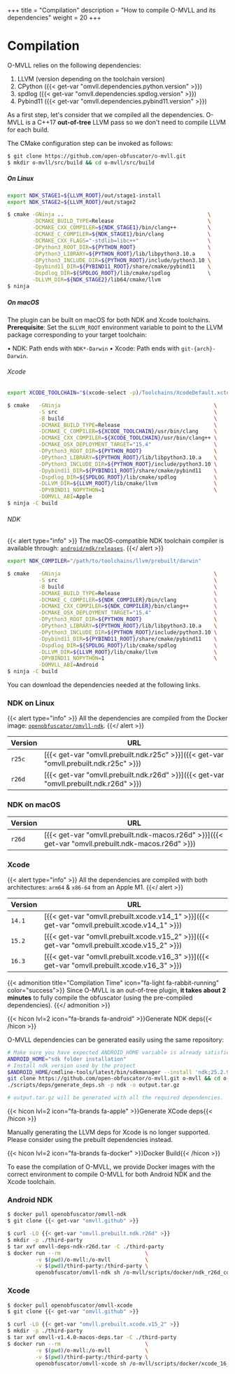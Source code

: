 +++
title       = "Compilation"
description = "How to compile O-MVLL and its dependencies"
weight      = 20
+++

# Compilation

O-MVLL relies on the following dependencies:

1. LLVM (version depending on the toolchain version)
2. CPython ({{< get-var "omvll.dependencies.python.version" >}})
3. spdlog ({{< get-var "omvll.dependencies.spdlog.version" >}})
4. Pybind11 ({{< get-var "omvll.dependencies.pybind11.version" >}})

As a first step, let's consider that we compiled all the dependencies.
O-MVLL is a C++17 **out-of-tree** LLVM pass so we don't need to compile LLVM for each build.

The CMake configuration step can be invoked as follows:

```bash
$ git clone https://github.com/open-obfuscator/o-mvll.git
$ mkdir o-mvll/src/build && cd o-mvll/src/build
```

##### On Linux

```bash
export NDK_STAGE1=${LLVM_ROOT}/out/stage1-install
export NDK_STAGE2=${LLVM_ROOT}/out/stage2

$ cmake -GNinja ..                                              \
        -DCMAKE_BUILD_TYPE=Release                              \
        -DCMAKE_CXX_COMPILER=${NDK_STAGE1}/bin/clang++          \
        -DCMAKE_C_COMPILER=${NDK_STAGE1}/bin/clang              \
        -DCMAKE_CXX_FLAGS="-stdlib=libc++"                      \
        -DPython3_ROOT_DIR=${PYTHON_ROOT}                       \
        -DPython3_LIBRARY=${PYTHON_ROOT}/lib/libpython3.10.a    \
        -DPython3_INCLUDE_DIR=${PYTHON_ROOT}/include/python3.10 \
        -Dpybind11_DIR=${PYBIND11_ROOT}/share/cmake/pybind11    \
        -Dspdlog_DIR=${SPDLOG_ROOT}/lib/cmake/spdlog            \
        -DLLVM_DIR=${NDK_STAGE2}/lib64/cmake/llvm
$ ninja
```

##### On macOS

The plugin can be built on macOS for both NDK and Xcode toolchains.
**Prerequisite**: Set the `$LLVM_ROOT` environment variable to point to the LLVM
package corresponding to your target toolchain:

• NDK: Path ends with `NDK*-Darwin`
• Xcode: Path ends with `git-{arch}-Darwin`.

###### Xcode

```bash
export XCODE_TOOLCHAIN="$(xcode-select -p)/Toolchains/XcodeDefault.xctoolchain"

$ cmake   -GNinja                                                 \
          -S src                                                  \
          -B build                                                \
          -DCMAKE_BUILD_TYPE=Release                              \
          -DCMAKE_C_COMPILER=${XCODE_TOOLCHAIN}/usr/bin/clang     \
          -DCMAKE_CXX_COMPILER=${XCODE_TOOLCHAIN}/usr/bin/clang++ \
          -DCMAKE_OSX_DEPLOYMENT_TARGET="15.4"                    \
          -DPython3_ROOT_DIR=${PYTHON_ROOT}                       \
          -DPython3_LIBRARY=${PYTHON_ROOT}/lib/libpython3.10.a    \
          -DPython3_INCLUDE_DIR=${PYTHON_ROOT}/include/python3.10 \
          -Dpybind11_DIR=${PYBIND11_ROOT}/share/cmake/pybind11    \
          -Dspdlog_DIR=${SPDLOG_ROOT}/lib/cmake/spdlog            \
          -DLLVM_DIR=${LLVM_ROOT}/lib/cmake/llvm                  \
          -DPYBIND11_NOPYTHON=1                                   \
          -DOMVLL_ABI=Apple
$ ninja -C build
```

###### NDK

{{< alert type="info" >}}
The macOS-compatible NDK toolchain compiler is available through: [`android/ndk/releases`](https://github.com/android/ndk/releases/tag/r26d).
{{</ alert >}}

```bash
export NDK_COMPILER="/path/to/toolchains/llvm/prebuilt/darwin"

$ cmake   -GNinja                                                 \
          -S src                                                  \
          -B build                                                \
          -DCMAKE_BUILD_TYPE=Release                              \
          -DCMAKE_C_COMPILER=${NDK_COMPILER}/bin/clang            \
          -DCMAKE_CXX_COMPILER=${NDK_COMPILER}/bin/clang++        \
          -DCMAKE_OSX_DEPLOYMENT_TARGET="15.4"                    \
          -DPython3_ROOT_DIR=${PYTHON_ROOT}                       \
          -DPython3_LIBRARY=${PYTHON_ROOT}/lib/libpython3.10.a    \
          -DPython3_INCLUDE_DIR=${PYTHON_ROOT}/include/python3.10 \
          -Dpybind11_DIR=${PYBIND11_ROOT}/share/cmake/pybind11    \
          -Dspdlog_DIR=${SPDLOG_ROOT}/lib/cmake/spdlog            \
          -DLLVM_DIR=${LLVM_ROOT}/lib/cmake/llvm                  \
          -DPYBIND11_NOPYTHON=1                                   \
          -DOMVLL_ABI=Android
$ ninja -C build
```

You can download the dependencies needed at the following links.

### NDK on Linux

{{< alert type="info" >}}
All the dependencies are compiled from the Docker image: [`openobfuscator/omvll-ndk`](https://hub.docker.com/r/openobfuscator/omvll-ndk).
{{</ alert >}}

| Version | URL                                                                                  |
|---------|--------------------------------------------------------------------------------------|
| `r25c`   | [{{< get-var "omvll.prebuilt.ndk.r25c" >}}]({{< get-var "omvll.prebuilt.ndk.r25c" >}}) |
| `r26d`   | [{{< get-var "omvll.prebuilt.ndk.r26d" >}}]({{< get-var "omvll.prebuilt.ndk.r26d" >}}) |

### NDK on macOS

| Version  | URL                                                                                      |
|----------|------------------------------------------------------------------------------------------|
| `r26d`   | [{{< get-var "omvll.prebuilt.ndk-macos.r26d" >}}]({{< get-var "omvll.prebuilt.ndk-macos.r26d" >}}) |

### Xcode

{{< alert type="info" >}}
All the dependencies are compiled with both architectures: `arm64` & `x86-64` from an Apple M1.
{{</ alert >}}

| Version  | URL                                                                                      |
|----------|------------------------------------------------------------------------------------------|
| `14.1` | [{{< get-var "omvll.prebuilt.xcode.v14_1" >}}]({{< get-var "omvll.prebuilt.xcode.v14_1" >}}) |
| `15.2` | [{{< get-var "omvll.prebuilt.xcode.v15_2" >}}]({{< get-var "omvll.prebuilt.xcode.v15_2" >}}) |
| `16.3` | [{{< get-var "omvll.prebuilt.xcode.v16_3" >}}]({{< get-var "omvll.prebuilt.xcode.v16_3" >}}) |

{{< admonition title="Compilation Time" icon="fa-light fa-rabbit-running" color="success">}}
Since O-MVLL is an out-of-tree plugin, **it takes about 2 minutes** to fully compile the obfuscator (using
the pre-compiled dependencies).
{{</ admonition >}}

{{< hicon lvl=2 icon="fa-brands fa-android" >}}Generate NDK deps{{< /hicon >}}

O-MVLL dependencies can be generated easily using the same repository:

```bash
# Make sure you have expected ANDROID_HOME variable is already satisfied
ANDROID_HOME="sdk folder installation"
# Install ndk version used by the project
$ANDROID_HOME/cmdline-tools/latest/bin/sdkmanager --install 'ndk;25.2.9519653'
git clone https://github.com/open-obfuscator/o-mvll.git o-mvll && cd o-mvll
./scripts/deps/generate_deps.sh -p ndk -o output.tar.gz

# output.tar.gz will be generated with all the required dependencies.
```

{{< hicon lvl=2 icon="fa-brands fa-apple" >}}Generate XCode deps{{< /hicon >}}

Manually generating the LLVM deps for Xcode is no longer supported.
Please consider using the prebuilt dependencies instead.

{{< hicon lvl=2 icon="fa-brands fa-docker" >}}Docker Build{{< /hicon >}}

To ease the compilation of O-MVLL, we provide Docker images with the correct environment to
compile O-MVLL for both Android NDK and the Xcode toolchain.

### Android NDK

```bash
$ docker pull openobfuscator/omvll-ndk
$ git clone {{< get-var "omvll.github" >}}

$ curl -LO {{< get-var "omvll.prebuilt.ndk.r26d" >}}
$ mkdir -p ./third-party
$ tar xvf omvll-deps-ndk-r26d.tar -C ./third-party
$ docker run --rm                           \
         -v $(pwd)/o-mvll:/o-mvll           \
         -v $(pwd)/third-party:/third-party \
         openobfuscator/omvll-ndk sh /o-mvll/scripts/docker/ndk_r26d_compile.sh
```

### Xcode

```bash
$ docker pull openobfuscator/omvll-xcode
$ git clone {{< get-var "omvll.github" >}}

$ curl -LO {{< get-var "omvll.prebuilt.xcode.v15_2" >}}
$ mkdir -p ./third-party
$ tar xvf omvll-v1.4.0-macos-deps.tar -C ./third-party
$ docker run --rm                           \
         -v $(pwd)/o-mvll:/o-mvll           \
         -v $(pwd)/third-party:/third-party \
         openobfuscator/omvll-xcode sh /o-mvll/scripts/docker/xcode_16_compile.sh
```
